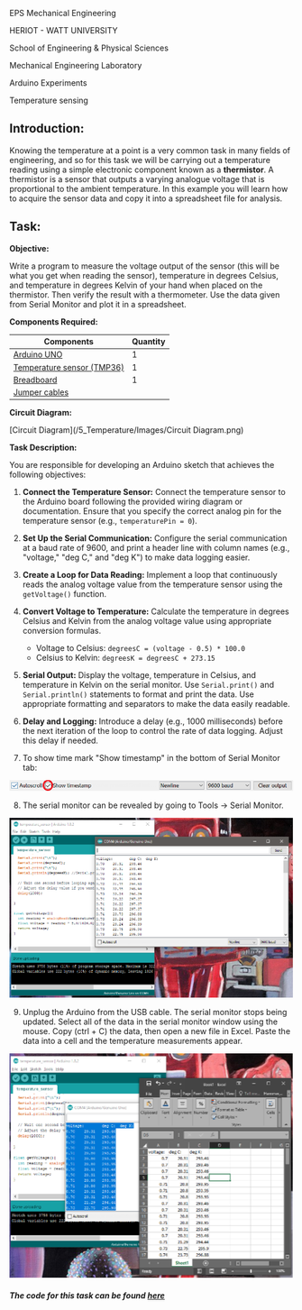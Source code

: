 EPS Mechanical Engineering

HERIOT - WATT UNIVERSITY

School of Engineering & Physical Sciences

Mechanical Engineering Laboratory

Arduino Experiments

Temperature sensing

## Introduction:

Knowing the temperature at a point is a very common task in many fields of engineering, and so for this task we will be carrying out a temperature reading using a simple electronic component known as a **thermistor**. A thermistor is a sensor that outputs a varying analogue voltage that is proportional to the ambient temperature. In this example you will learn how to acquire the sensor data and copy it into a spreadsheet file for analysis.


## Task:

**Objective:**

Write a program to measure the voltage output of the sensor (this will be what you get when reading the sensor), temperature in degrees Celsius, and temperature in degrees Kelvin of your hand when placed on the thermistor. Then verify the result with a thermometer. 
Use the data given from Serial Monitor and plot it in a spreadsheet.

**Components Required:**

| Components            | Quantity | 
| ------------------| --------------- |
|  [Arduino UNO](https://heriotwatt.sharepoint.com/sites/ArduinoTutorials/SitePages/Arduino.aspx)      | 1     |
|  [Temperature sensor (TMP36)](https://heriotwatt.sharepoint.com/sites/ArduinoTutorials/SitePages/Temperature-Sensor.aspx)         | 1    |
|  [Breadboard](https://heriotwatt.sharepoint.com/sites/ArduinoTutorials/SitePages/Breadboard.aspx)     | 1      |
|  [Jumper cables](https://heriotwatt.sharepoint.com/sites/ArduinoTutorials/SitePages/Wire.aspx)    |          |


**Circuit Diagram:**

[Circuit Diagram](/5_Temperature/Images/Circuit Diagram.png)


**Task Description:**

You are responsible for developing an Arduino sketch that achieves the following objectives:

1. **Connect the Temperature Sensor:** Connect the temperature sensor to the Arduino board following the provided wiring diagram or documentation. Ensure that you specify the correct analog pin for the temperature sensor (e.g., `temperaturePin = 0`).

2. **Set Up the Serial Communication:** Configure the serial communication at a baud rate of 9600, and print a header line with column names (e.g., "voltage," "deg C," and "deg K") to make data logging easier.

3. **Create a Loop for Data Reading:** Implement a loop that continuously reads the analog voltage value from the temperature sensor using the `getVoltage()` function. 

4. **Convert Voltage to Temperature:** Calculate the temperature in degrees Celsius and Kelvin from the analog voltage value using appropriate conversion formulas.
     - Voltage to Celsius: `degreesC = (voltage - 0.5) * 100.0`
     - Celsius to Kelvin: `degreesK = degreesC + 273.15`

5. **Serial Output:** Display the voltage, temperature in Celsius, and temperature in Kelvin on the serial monitor. Use `Serial.print()` and `Serial.println()` statements to format and print the data. Use appropriate formatting and separators to make the data easily readable.

6. **Delay and Logging:** Introduce a delay (e.g., 1000 milliseconds) before the next iteration of the loop to control the rate of data logging. Adjust this delay if needed.

7. To show time mark "Show timestamp" in the bottom of Serial Monitor tab:

![TimeStamp](/5_Temperature/Images/TimeStamp.png)

8. The serial monitor can be revealed by going to Tools -\> Serial Monitor.

![SerialMonitor](/5_Temperature/Images/SerialMonitor.png)

9. Unplug the Arduino from the USB cable. The serial monitor stops being updated. Select all of the data in the serial monitor window using the mouse. Copy (ctrl + C) the data, then open a new file in Excel. Paste the data into a cell and the temperature measurements appear. 

![MonitorData](/5_Temperature/Images/MonitorData.png)


##### *The code for this task can be found [here](https://github.com/HWSHam1/Arduino_SensorsAndMotion/blob/main/5_Temperature/temperature_sensor.ino)*
